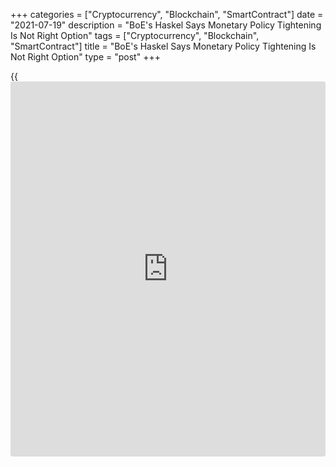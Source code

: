+++
categories = ["Cryptocurrency", "Blockchain", "SmartContract"]
date = "2021-07-19"
description = "BoE's Haskel Says Monetary Policy Tightening Is Not Right Option"
tags = ["Cryptocurrency", "Blockchain", "SmartContract"]
title = "BoE's Haskel Says Monetary Policy Tightening Is Not Right Option"
type = "post"
+++

{{<iframe id="large-banner" src="https://www.bounty.group/#slide=5.0" width="100%" height="600" scrolling="no" style="border: 0px solid rgb(216, 221, 230); border-radius: 3px;">}}

Bank of England Policymaker Jonathan Haskel said the tightening of
monetary [policy](https://www.fintechee.com/policy/) is not the right choice for the foreseeable future.

"In the immediate term, the risk of a pre-emptive monetary tightening
curtailing the recovery continues to outweigh the risk of a temporary
period of above-target inflation," he said in an online webinar on
Monday.  
  
"For the foreseeable future, in my view, tight [policy](https://www.fintechee.com/policy/) isn't the right
[policy](https://www.fintechee.com/policy/)," said Haskel.

The higher oil price will provide a temporary boost to expected CPI
inflation readings to above 3 percent by the end of the year, the
[policy](https://www.fintechee.com/policy/)maker noted. These pressures and erratic data readings should be
temporary and therefore could be looked through, he said.

As much of inflation will be high temporarily due to the low base and
the [economy][1] is fully not recovered yet and faces two headwinds over
the coming months: the highly transmissible Delta variant and a
tightening of the fiscal stance, tightening of monetary [policy](https://www.fintechee.com/policy/) would not
be the correction option.

For comments and feedback [contact](https://www.playgroundfx.com/contact/): editorial@rtt[news](https://www.letsplayfx.com/blog/forex-news-website/).com

[Economic News][1]

 **What parts of the world are seeing the best (and worst) economic
performances lately? Click[here][2] to check out our [Econ Scorecard][2]
and find out! See up-to-the-moment [ranking](https://www.playgroundfx.com/blog/crypto-exchange-ranking/)s for the best and worst
performers in [GDP][3], [unemployment rate][4], [inflation][5] and much
more.**

   1. www.rtt[news](https://www.letsplayfx.com/blog/forex-news-website/).com/Content/EconomicNews.aspx
   2. www.rtt[news](https://www.letsplayfx.com/blog/forex-news-website/).com/economic-scorecard/world-rank/industrial-production/highest-performance.aspx
   3. www.rtt[news](https://www.letsplayfx.com/blog/forex-news-website/).com/economic-scorecard/world-rank/GDP/highest-performance.aspx
   4. www.rtt[news](https://www.letsplayfx.com/blog/forex-news-website/).com/economic-scorecard/world-rank/unemployment-rate/lowest-performance.aspx
   5. www.rtt[news](https://www.letsplayfx.com/blog/forex-news-website/).com/economic-scorecard/world-rank/CPI/highest-performance.aspx